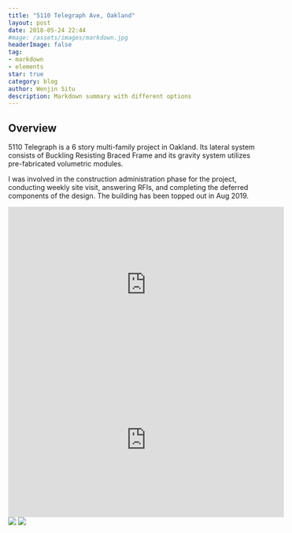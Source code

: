 ```yaml
---
title: "5110 Telegraph Ave, Oakland"
layout: post
date: 2018-05-24 22:44
#mage: /assets/images/markdown.jpg
headerImage: false
tag:
- markdown
- elements
star: true
category: blog
author: Wenjin Situ
description: Markdown summary with different options
---
```


## Overview
<p>5110 Telegraph is a 6 story multi-family project in Oakland. Its lateral system consists of Buckling Resisting Braced Frame and its gravity system utilizes pre-fabricated volumetric modules. </p>

<p>I was involved in the construction administration phase for the project, conducting weekly site visit, answering RFIs, and completing the deferred components of the design. The building has been topped out in Aug 2019. </p>

<iframe width="560" height="315" src="https://www.youtube.com/embed/KZlZBzAkrAI" frameborder="0" allow="accelerometer; autoplay; encrypted-media; gyroscope; picture-in-picture" allowfullscreen></iframe>

<iframe width="560" height="315" src="https://www.youtube.com/embed/aN_l4VfM4WE" frameborder="0" allow="accelerometer; autoplay; encrypted-media; gyroscope; picture-in-picture" allowfullscreen></iframe>

<img class="image" src="{{ site.url }}/{{ site.T2ProjectPicture }}">
<img class="image" src="{{ site.url }}/{{ site.FactoryPicture }}">
